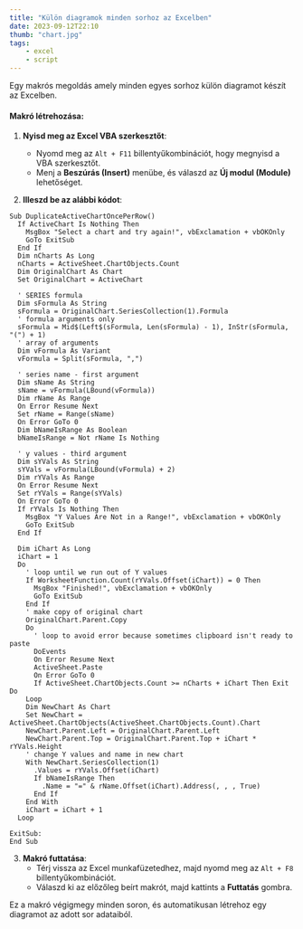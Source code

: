 ```yaml
---
title: "Külön diagramok minden sorhoz az Excelben"
date: 2023-09-12T22:10
thumb: "chart.jpg"
tags: 
    - excel
    - script
---
```

Egy makrós megoldás amely minden egyes sorhoz külön diagramot készít az Excelben.


#### Makró létrehozása:
1. **Nyisd meg az Excel VBA szerkesztőt**:
   - Nyomd meg az `Alt + F11` billentyűkombinációt, hogy megnyisd a VBA szerkesztőt.
   - Menj a **Beszúrás (Insert)** menübe, és válaszd az **Új modul (Module)** lehetőséget.

2. **Illeszd be az alábbi kódot**:

```
Sub DuplicateActiveChartOncePerRow()
  If ActiveChart Is Nothing Then
    MsgBox "Select a chart and try again!", vbExclamation + vbOKOnly
    GoTo ExitSub
  End If
  Dim nCharts As Long
  nCharts = ActiveSheet.ChartObjects.Count
  Dim OriginalChart As Chart
  Set OriginalChart = ActiveChart
  
  ' SERIES formula
  Dim sFormula As String
  sFormula = OriginalChart.SeriesCollection(1).Formula
  ' formula arguments only
  sFormula = Mid$(Left$(sFormula, Len(sFormula) - 1), InStr(sFormula, "(") + 1)
  ' array of arguments
  Dim vFormula As Variant
  vFormula = Split(sFormula, ",")
  
  ' series name - first argument
  Dim sName As String
  sName = vFormula(LBound(vFormula))
  Dim rName As Range
  On Error Resume Next
  Set rName = Range(sName)
  On Error GoTo 0
  Dim bNameIsRange As Boolean
  bNameIsRange = Not rName Is Nothing
  
  ' y values - third argument
  Dim sYVals As String
  sYVals = vFormula(LBound(vFormula) + 2)
  Dim rYVals As Range
  On Error Resume Next
  Set rYVals = Range(sYVals)
  On Error GoTo 0
  If rYVals Is Nothing Then
    MsgBox "Y Values Are Not in a Range!", vbExclamation + vbOKOnly
    GoTo ExitSub
  End If
  
  Dim iChart As Long
  iChart = 1
  Do
    ' loop until we run out of Y values
    If WorksheetFunction.Count(rYVals.Offset(iChart)) = 0 Then
      MsgBox "Finished!", vbExclamation + vbOKOnly
      GoTo ExitSub
    End If
    ' make copy of original chart
    OriginalChart.Parent.Copy
    Do
      ' loop to avoid error because sometimes clipboard isn't ready to paste
      DoEvents
      On Error Resume Next
      ActiveSheet.Paste
      On Error GoTo 0
      If ActiveSheet.ChartObjects.Count >= nCharts + iChart Then Exit Do
    Loop
    Dim NewChart As Chart
    Set NewChart = ActiveSheet.ChartObjects(ActiveSheet.ChartObjects.Count).Chart
    NewChart.Parent.Left = OriginalChart.Parent.Left
    NewChart.Parent.Top = OriginalChart.Parent.Top + iChart * rYVals.Height
    ' change Y values and name in new chart
    With NewChart.SeriesCollection(1)
      .Values = rYVals.Offset(iChart)
      If bNameIsRange Then
        .Name = "=" & rName.Offset(iChart).Address(, , , True)
      End If
    End With
    iChart = iChart + 1
  Loop
  
ExitSub:
End Sub
```

3. **Makró futtatása**:
   - Térj vissza az Excel munkafüzetedhez, majd nyomd meg az `Alt + F8` billentyűkombinációt.
   - Válaszd ki az előzőleg beírt makrót, majd kattints a **Futtatás** gombra.

Ez a makró végigmegy minden soron, és automatikusan létrehoz egy diagramot az adott sor adataiból.